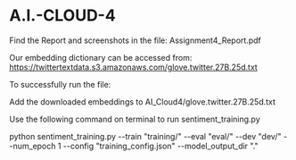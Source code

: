 # A.I.-CLOUD-4

Find the Report and screenshots in the file: Assignment4_Report.pdf

Our embedding dictionary can be accessed from: https://twittertextdata.s3.amazonaws.com/glove.twitter.27B.25d.txt

To successfully run the file:

Add the downloaded embeddings to AI_Cloud4/glove.twitter.27B.25d.txt 

Use the following command on terminal to run sentiment_training.py

python sentiment_training.py --train "training/" --eval "eval/" --dev "dev/" --num_epoch 1 --config "training_config.json" --model_output_dir "."
